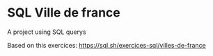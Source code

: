 # SQL Ville de france 
A project using SQL querys 

Based on this exercices: https://sql.sh/exercices-sql/villes-de-france
